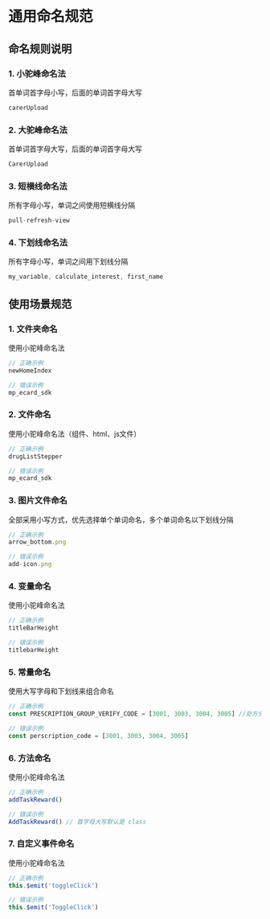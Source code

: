 # 通用命名规范

## 命名规则说明

### 1. 小驼峰命名法
首单词首字母小写，后面的单词首字母大写
```javascript
carerUpload
```

### 2. 大驼峰命名法
首单词首字母大写，后面的单词首字母大写
```javascript
CarerUpload
```

### 3. 短横线命名法
所有字母小写，单词之间使用短横线分隔
```javascript
pull-refresh-view
```

### 4. 下划线命名法
所有字母小写，单词之间用下划线分隔
```javascript
my_variable, calculate_interest, first_name
```

## 使用场景规范

### 1. 文件夹命名
使用小驼峰命名法
```javascript
// 正确示例
newHomeIndex

// 错误示例
mp_ecard_sdk
```

### 2. 文件命名
使用小驼峰命名法（组件、html、js文件）
```javascript
// 正确示例
drugListStepper

// 错误示例
mp_ecard_sdk
```

### 3. 图片文件命名
全部采用小写方式，优先选择单个单词命名，多个单词命名以下划线分隔
```javascript
// 正确示例
arrow_bottom.png

// 错误示例
add-icon.png
```

### 4. 变量命名
使用小驼峰命名法
```javascript
// 正确示例
titleBarHeight

// 错误示例
titlebarHeight
```

### 5. 常量命名
使用大写字母和下划线来组合命名
```javascript
// 正确示例
const PRESCRIPTION_GROUP_VERIFY_CODE = [3001, 3003, 3004, 3005] //处方分组校验拦截code

// 错误示例
const perscription_code = [3001, 3003, 3004, 3005]
```

### 6. 方法命名
使用小驼峰命名法
```javascript
// 正确示例
addTaskReward()

// 错误示例
AddTaskReward() // 首字母大写默认是 class
```

### 7. 自定义事件命名
使用小驼峰命名法
```javascript
// 正确示例
this.$emit('toggleClick')

// 错误示例
this.$emit('ToggleClick')
``` 